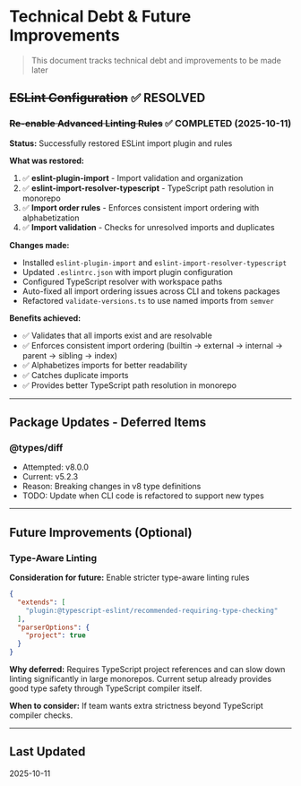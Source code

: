 # Technical Debt & Future Improvements

> This document tracks technical debt and improvements to be made later

## ~~ESLint Configuration~~ ✅ **RESOLVED**

### ~~Re-enable Advanced Linting Rules~~ ✅ **COMPLETED (2025-10-11)**

**Status:** Successfully restored ESLint import plugin and rules

**What was restored:**

1. ✅ **eslint-plugin-import** - Import validation and organization
2. ✅ **eslint-import-resolver-typescript** - TypeScript path resolution in monorepo
3. ✅ **Import order rules** - Enforces consistent import ordering with alphabetization
4. ✅ **Import validation** - Checks for unresolved imports and duplicates

**Changes made:**
- Installed `eslint-plugin-import` and `eslint-import-resolver-typescript`
- Updated `.eslintrc.json` with import plugin configuration
- Configured TypeScript resolver with workspace paths
- Auto-fixed all import ordering issues across CLI and tokens packages
- Refactored `validate-versions.ts` to use named imports from `semver`

**Benefits achieved:**
- ✅ Validates that all imports exist and are resolvable
- ✅ Enforces consistent import ordering (builtin → external → internal → parent → sibling → index)
- ✅ Alphabetizes imports for better readability
- ✅ Catches duplicate imports
- ✅ Provides better TypeScript path resolution in monorepo

---

## Package Updates - Deferred Items

### @types/diff

- Attempted: v8.0.0
- Current: v5.2.3
- Reason: Breaking changes in v8 type definitions
- TODO: Update when CLI code is refactored to support new types

---

## Future Improvements (Optional)

### Type-Aware Linting

**Consideration for future:** Enable stricter type-aware linting rules

```json
{
  "extends": [
    "plugin:@typescript-eslint/recommended-requiring-type-checking"
  ],
  "parserOptions": {
    "project": true
  }
}
```

**Why deferred:** Requires TypeScript project references and can slow down linting significantly in large monorepos. Current setup already provides good type safety through TypeScript compiler itself.

**When to consider:** If team wants extra strictness beyond TypeScript compiler checks.

---

## Last Updated

2025-10-11

